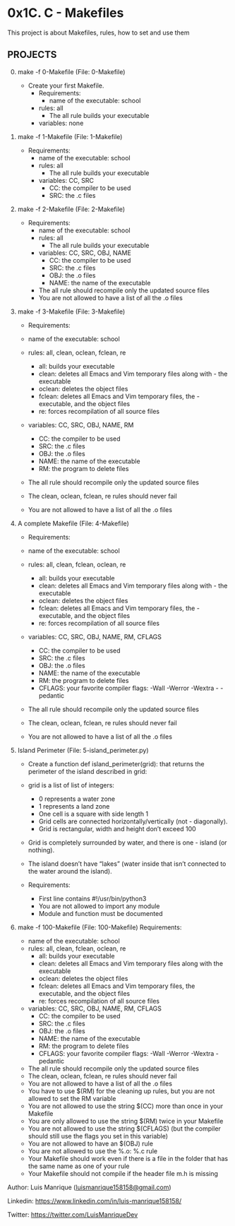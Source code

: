 # 0x1C. C - Makefiles
This project is about Makefiles, rules, how to set and use them
## PROJECTS
0. make -f 0-Makefile (File: 0-Makefile)
	- Create your first Makefile.
		- Requirements:
			- name of the executable: school
		- rules: all
			- The all rule builds your executable
		- variables: none

1. make -f 1-Makefile (File: 1-Makefile)
	- Requirements:
		- name of the executable: school
		- rules: all
			- The all rule builds your executable
		- variables: CC, SRC
			- CC: the compiler to be used
			- SRC: the .c files

2. make -f 2-Makefile (File: 2-Makefile)
	- Requirements:
		- name of the executable: school
		- rules: all
			- The all rule builds your executable
		- variables: CC, SRC, OBJ, NAME
			- CC: the compiler to be used
			- SRC: the .c files
			- OBJ: the .o files
			- NAME: the name of the executable
		- The all rule should recompile only the updated source files
		- You are not allowed to have a list of all the .o files

3. make -f 3-Makefile (File: 3-Makefile)
	- Requirements:

	- name of the executable: school
	- rules: all, clean, oclean, fclean, re
		- all: builds your executable
		- clean: deletes all Emacs and Vim temporary files along with - the executable
		- oclean: deletes the object files
		- fclean: deletes all Emacs and Vim temporary files, the - executable, and the object files
		- re: forces recompilation of all source files
	- variables: CC, SRC, OBJ, NAME, RM
		- CC: the compiler to be used
		- SRC: the .c files
		- OBJ: the .o files
		- NAME: the name of the executable
		- RM: the program to delete files
	- The all rule should recompile only the updated source files
	- The clean, oclean, fclean, re rules should never fail
	- You are not allowed to have a list of all the .o files

4. A complete Makefile (File: 4-Makefile)
	- Requirements:

	- name of the executable: school
	- rules: all, clean, fclean, oclean, re
		- all: builds your executable
		- clean: deletes all Emacs and Vim temporary files along with - the executable
		- oclean: deletes the object files
		- fclean: deletes all Emacs and Vim temporary files, the - executable, and the object files
		- re: forces recompilation of all source files
	- variables: CC, SRC, OBJ, NAME, RM, CFLAGS
		- CC: the compiler to be used
		- SRC: the .c files
		- OBJ: the .o files
		- NAME: the name of the executable
		- RM: the program to delete files
		- CFLAGS: your favorite compiler flags: -Wall -Werror -Wextra - -pedantic
	- The all rule should recompile only the updated source files
	- The clean, oclean, fclean, re rules should never fail
	- You are not allowed to have a list of all the .o files

5. Island Perimeter (File: 5-island_perimeter.py)
	- Create a function def island_perimeter(grid): that returns the perimeter of the island described in grid:

	- grid is a list of list of integers:
		- 0 represents a water zone
		- 1 represents a land zone
		- One cell is a square with side length 1
		- Grid cells are connected horizontally/vertically (not - diagonally).
		- Grid is rectangular, width and height don’t exceed 100
	- Grid is completely surrounded by water, and there is one - island (or nothing).
	- The island doesn’t have “lakes” (water inside that isn’t connected to the water around the island).

	- Requirements:
		- First line contains #!/usr/bin/python3
		- You are not allowed to import any module
		- Module and function must be documented

6. make -f 100-Makefile (File: 100-Makefile)
Requirements:

	- name of the executable: school
	- rules: all, clean, fclean, oclean, re
		- all: builds your executable
		- clean: deletes all Emacs and Vim temporary files along with the executable
		- oclean: deletes the object files
		- fclean: deletes all Emacs and Vim temporary files, the executable, and the object files
		- re: forces recompilation of all source files
	- variables: CC, SRC, OBJ, NAME, RM, CFLAGS
		- CC: the compiler to be used
		- SRC: the .c files
		- OBJ: the .o files
		- NAME: the name of the executable
		- RM: the program to delete files
		- CFLAGS: your favorite compiler flags: -Wall -Werror -Wextra -pedantic
	- The all rule should recompile only the updated source files
	- The clean, oclean, fclean, re rules should never fail
	- You are not allowed to have a list of all the .o files
	- You have to use $(RM) for the cleaning up rules, but you are not allowed to set the RM variable
	- You are not allowed to use the string $(CC) more than once in your Makefile
	- You are only allowed to use the string $(RM) twice in your Makefile
	- You are not allowed to use the string $(CFLAGS) (but the compiler should still use the flags you set in this variable)
	- You are not allowed to have an $(OBJ) rule
	- You are not allowed to use the %.o: %.c rule
	- Your Makefile should work even if there is a file in the folder that has the same name as one of your rule
	- Your Makefile should not compile if the header file m.h is missing


Author: Luis Manrique (luismanrique158158@gmail.com)

Linkedin: https://www.linkedin.com/in/luis-manrique158158/

Twitter: https://twitter.com/LuisManriqueDev
